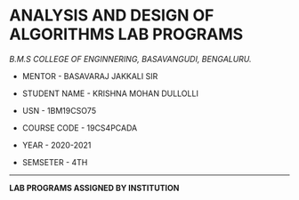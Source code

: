 # ANALYSIS AND DESIGN OF ALGORITHMS LAB PROGRAMS 





*B.M.S COLLEGE OF ENGINNERING, BASAVANGUDI, BENGALURU.*

* MENTOR - BASAVARAJ JAKKALI SIR

* STUDENT NAME - KRISHNA MOHAN DULLOLLI

* USN - 1BM19CSO75

* COURSE CODE - 19CS4PCADA

* YEAR - 2020-2021

* SEMSETER - 4TH


************************************************************************







******LAB PROGRAMS ASSIGNED BY INSTITUTION******






